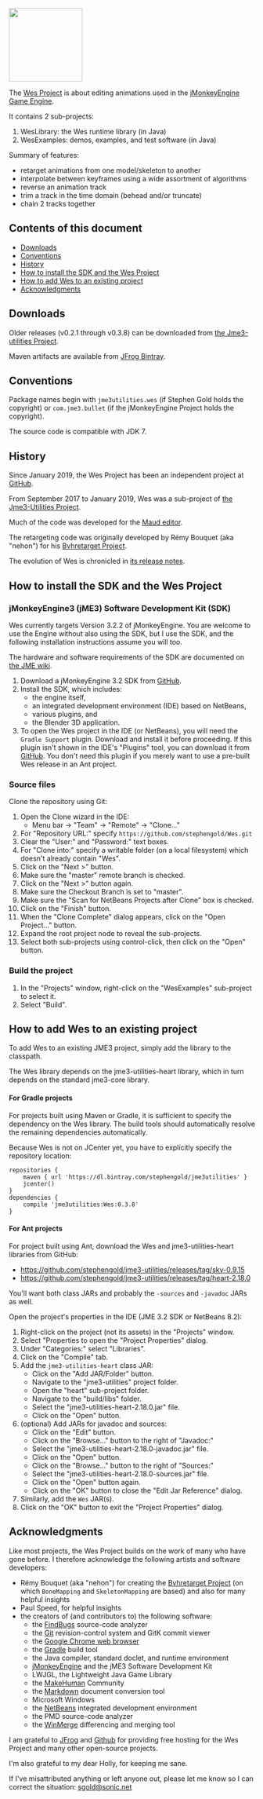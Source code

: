 <img height="150" src="https://i.imgur.com/1iPoJpl.png">

The [Wes Project][wes] is about editing
animations used in the [jMonkeyEngine Game Engine][jme].

It contains 2 sub-projects:

 1. WesLibrary: the Wes runtime library (in Java)
 2. WesExamples: demos, examples, and test software (in Java)

Summary of features:

 + retarget animations from one model/skeleton to another
 + interpolate between keyframes using a wide assortment of algorithms
 + reverse an animation track
 + trim a track in the time domain (behead and/or truncate)
 + chain 2 tracks together

## Contents of this document

 + [Downloads](#downloads)
 + [Conventions](#conventions)
 + [History](#history)
 + [How to install the SDK and the Wes Project](#install)
 + [How to add Wes to an existing project](#add)
 + [Acknowledgments](#acks)

<a name="downloads"/>

## Downloads

Older releases (v0.2.1 through v0.3.8) can be downloaded from
[the Jme3-utilities Project](https://github.com/stephengold/jme3-utilities/releases).

Maven artifacts are available from
[JFrog Bintray](https://bintray.com/stephengold/jme3utilities).

<a name="conventions"/>

## Conventions

Package names begin with
`jme3utilities.wes` (if Stephen Gold holds the copyright) or
`com.jme3.bullet` (if the jMonkeyEngine Project holds the copyright).

The source code is compatible with JDK 7.

<a name="history"/>

## History

Since January 2019, the Wes Project has been an independent project at
[GitHub][wes].

From September 2017 to January 2019, Wes was a sub-project of
[the Jme3-Utilities Project][utilities].

Much of the code was developed for the [Maud editor][maud].

The retargeting code was originally developed by Rémy Bouquet (aka "nehon")
for his [Bvhretarget Project][bvhretarget].

The evolution of Wes is chronicled in
[its release notes](https://github.com/stephengold/Wes/blob/master/WesLibrary/release-notes.md).

<a name="install"/>

## How to install the SDK and the Wes Project

### jMonkeyEngine3 (jME3) Software Development Kit (SDK)

Wes currently targets Version 3.2.2 of jMonkeyEngine.
You are welcome to use the Engine without also using the SDK, but I use the SDK,
and the following installation instructions assume you will too.

The hardware and software requirements of the SDK are documented on
[the JME wiki](https://jmonkeyengine.github.io/wiki/jme3/requirements.html).

 1. Download a jMonkeyEngine 3.2 SDK from
    [GitHub](https://github.com/jMonkeyEngine/sdk/releases).
 2. Install the SDK, which includes:
    + the engine itself,
    + an integrated development environment (IDE) based on NetBeans,
    + various plugins, and
    + the Blender 3D application.
 3. To open the Wes project in the IDE (or NetBeans), you will need the
    `Gradle Support` plugin.  Download and install it before proceeding.
    If this plugin isn't shown in the IDE's "Plugins" tool,
    you can download it from
    [GitHub](https://github.com/kelemen/netbeans-gradle-project/releases).
    You don't need this plugin if you merely want to use a pre-built Wes
    release in an Ant project.

### Source files

Clone the repository using Git:

 1. Open the Clone wizard in the IDE:
     + Menu bar -> "Team" -> "Remote" -> "Clone..."
 2. For "Repository URL:" specify
    `https://github.com/stephengold/Wes.git`
 3. Clear the "User:" and "Password:" text boxes.
 4. For "Clone into:" specify a writable folder (on a local filesystem)
    which doesn't already contain "Wes".
 5. Click on the "Next >" button.
 6. Make sure the "master" remote branch is checked.
 7. Click on the "Next >" button again.
 8. Make sure the Checkout Branch is set to "master".
 9. Make sure the "Scan for NetBeans Projects after Clone" box is checked.
10. Click on the "Finish" button.
11. When the "Clone Complete" dialog appears, click on the "Open Project..."
    button.
12. Expand the root project node to reveal the sub-projects.
13. Select both sub-projects using control-click, then click on the
    "Open" button.

### Build the project

 1. In the "Projects" window, right-click on the "WesExamples" sub-project to
    select it.
 2. Select "Build".

<a name="add"/>

## How to add Wes to an existing project

To add Wes to an existing JME3 project, simply add the library to the classpath.

The Wes library depends on the jme3-utilities-heart library,
which in turn depends on the standard jme3-core library.

#### For Gradle projects

For projects built using Maven or Gradle, it is sufficient to specify the
dependency on the Wes library.  The build tools should automatically
resolve the remaining dependencies automatically.

Because Wes is not on JCenter yet, you have to explicitly specify the
repository location:

    repositories {
        maven { url 'https://dl.bintray.com/stephengold/jme3utilities' }
        jcenter()
    }
    dependencies {
        compile 'jme3utilities:Wes:0.3.8'
    }

#### For Ant projects

For project built using Ant, download the Wes and jme3-utilities-heart
libraries from GitHub:

   + https://github.com/stephengold/jme3-utilities/releases/tag/sky-0.9.15
   + https://github.com/stephengold/jme3-utilities/releases/tag/heart-2.18.0

You'll want both class JARs
and probably the `-sources` and `-javadoc` JARs as well.

Open the project's properties in the IDE (JME 3.2 SDK or NetBeans 8.2):

 1. Right-click on the project (not its assets) in the "Projects" window.
 2. Select "Properties to open the "Project Properties" dialog.
 3. Under "Categories:" select "Libraries".
 4. Click on the "Compile" tab.
 5. Add the `jme3-utilities-heart` class JAR:
    + Click on the "Add JAR/Folder" button.
    + Navigate to the "jme3-utilities" project folder.
    + Open the "heart" sub-project folder.
    + Navigate to the "build/libs" folder.
    + Select the "jme3-utilities-heart-2.18.0.jar" file.
    + Click on the "Open" button.
 6. (optional) Add JARs for javadoc and sources:
    + Click on the "Edit" button.
    + Click on the "Browse..." button to the right of "Javadoc:"
    + Select the "jme3-utilities-heart-2.18.0-javadoc.jar" file.
    + Click on the "Open" button.
    + Click on the "Browse..." button to the right of "Sources:"
    + Select the "jme3-utilities-heart-2.18.0-sources.jar" file.
    + Click on the "Open" button again.
    + Click on the "OK" button to close the "Edit Jar Reference" dialog.
 7. Similarly, add the `Wes` JAR(s).
 8. Click on the "OK" button to exit the "Project Properties" dialog.

[bsd3]: https://opensource.org/licenses/BSD-3-Clause "3-Clause BSD License"
[bvhretarget]: https://github.com/Nehon/bvhretarget "Bvhretarget Project"
[chrome]: https://www.google.com/chrome "Chrome"
[elements]: http://www.adobe.com/products/photoshop-elements.html "Photoshop Elements"
[findbugs]: http://findbugs.sourceforge.net "FindBugs Project"
[git]: https://git-scm.com "Git"
[github]: https://github.com "GitHub"
[gradle]: https://gradle.org "Gradle Project"
[jfrog]: https://www.jfrog.com "JFrog"
[jme]: http://jmonkeyengine.org  "jMonkeyEngine Project"
[makehuman]: http://www.makehumancommunity.org/ "MakeHuman Community"
[markdown]: https://daringfireball.net/projects/markdown "Markdown Project"
[maud]: https://github.com/stephengold/Maud "Maud editor"
[netbeans]: https://netbeans.org "NetBeans Project"
[utilities]: https://github.com/stephengold/jme3-utilities "Jme3-Utilities Project"
[winmerge]: http://winmerge.org "WinMerge Project"
[wes]: https://github.com/stephengold/Wes "Wes Project"

<a name="acks"/>

## Acknowledgments

Like most projects, the Wes Project builds on the work of many who
have gone before.  I therefore acknowledge the following
artists and software developers:

+ Rémy Bouquet (aka "nehon") for creating the [Bvhretarget Project][bvhretarget]
  (on which `BoneMapping` and `SkeletonMapping` are based)
  and also for many helpful insights
+ Paul Speed, for helpful insights
+ the creators of (and contributors to) the following software:
    + the [FindBugs][] source-code analyzer
    + the [Git][] revision-control system and GitK commit viewer
    + the [Google Chrome web browser][chrome]
    + the [Gradle][] build tool
    + the Java compiler, standard doclet, and runtime environment
    + [jMonkeyEngine][jme] and the jME3 Software Development Kit
    + LWJGL, the Lightweight Java Game Library
    + the [MakeHuman][] Community
    + the [Markdown][] document conversion tool
    + Microsoft Windows
    + the [NetBeans][] integrated development environment
    + the PMD source-code analyzer
    + the [WinMerge][] differencing and merging tool

I am grateful to [JFrog][] and [Github][] for providing free hosting for the
Wes Project and many other open-source projects.

I'm also grateful to my dear Holly, for keeping me sane.

If I've misattributed anything or left anyone out, please let me know so I can
correct the situation: sgold@sonic.net